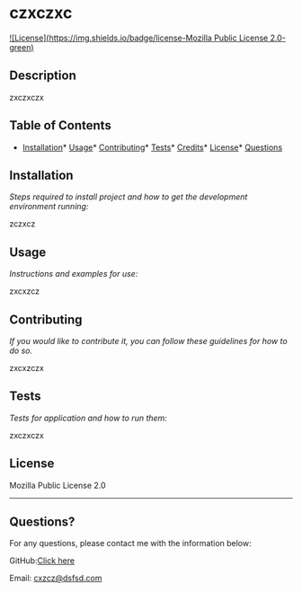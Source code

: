 # czxczxc

  [![License](https://img.shields.io/badge/license-Mozilla Public License 2.0-green)](./LICENSE)
  
  
  ## Description 
  
  zxczxczx

  ## Table of Contents
  * [Installation](#installation)* [Usage](#usage)* [Contributing](#contributing)* [Tests](#tests)* [Credits](#credits)* [License](#license)* [Questions](#questions)
  
  ## Installation
  
  *Steps required to install project and how to get the development environment running:*
  
  zczxcz
  
  ## Usage 
  
  *Instructions and examples for use:*
  
  zxcxzcz
  
  ## Contributing
  
  *If you would like to contribute it, you can follow these guidelines for how to do so.*
  
  zxcxzczx
  
  ## Tests
  
  *Tests for application and how to run them:*
  
  zxczxczx
  
  ## License
  
  Mozilla Public License 2.0
  
  ---
  
  ## Questions?

 
  For any questions, please contact me with the information below:
 
  GitHub:<a href='https://github.com/SajithAravindan' target='_blank'>Click here</a>
  

  Email: cxzcz@dsfsd.com

  